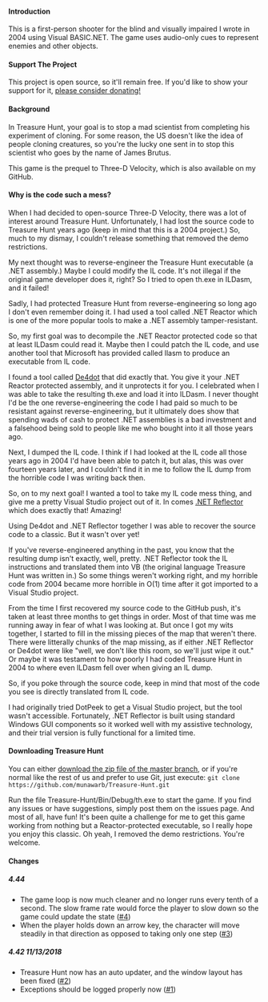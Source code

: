 #### Introduction
This is a first-person shooter for the blind and visually impaired I wrote in 2004 using Visual BASIC.NET. The game uses audio-only cues to represent enemies and other objects.

#### Support The Project
This project is open source, so it'll remain free. If you'd like to show your support for it, [please consider donating!](http://paypal.me/munawarb)

#### Background
In Treasure Hunt, your goal is to stop a mad scientist from completing his experiment of cloning. For some reason, the US doesn't like the idea of people cloning creatures, so you're the lucky one sent in to stop this scientist who goes by the name of James Brutus.

This game is the prequel to Three-D Velocity, which is also available on my GitHub.

#### Why is the code such a mess?
When I had decided to open-source Three-D Velocity, there was a lot of interest around Treasure Hunt. Unfortunately, I had lost the source code to Treasure Hunt years ago (keep in mind that this is a 2004 project.) So, much to my dismay, I couldn't release something that removed the demo restrictions.

My next thought was to reverse-engineer the Treasure Hunt executable (a .NET assembly.) Maybe I could modify the IL code. It's not illegal if the original game developer does it, right? So I tried to open th.exe in ILDasm, and it failed!

Sadly, I had protected Treasure Hunt from reverse-engineering so long ago I don't even remember doing it. I had used a tool called .NET Reactor which is one of the more popular tools to make a .NET assembly tamper-resistant.

So, my first goal was to decompile the .NET Reactor protected code so that at least ILDasm could read it. Maybe then I could patch the IL code, and use another tool that Microsoft has provided called Ilasm to produce an executable from IL code.

I found a tool called [De4dot](https://github.com/0xd4d/de4dot) that did exactly that. You give it your .NET Reactor protected assembly, and it unprotects it for you. I celebrated when I was able to take the resulting th.exe and load it into ILDasm. I never thought I'd be the one reverse-engineering the code I had paid so much to be resistant against reverse-engineering, but it ultimately does show that spending wads of cash to protect .NET assemblies is a bad investment and a falsehood being sold to people like me who bought into it all those years ago.

Next, I dumped the IL code. I think if I had looked at the IL code all those years ago in 2004 I'd have been able to patch it, but alas, this was over fourteen years later, and I couldn't find it in me to follow the IL dump from the horrible code I was writing back then.

So, on to my next goal! I wanted a tool to take my IL code mess thing, and give me a pretty Visual Studio project out of it. In comes [.NET Reflector](https://www.red-gate.com/products/dotnet-development/reflector/index) which does exactly that! Amazing!

Using De4dot and .NET Reflector together I was able to recover the source code to a classic. But it wasn't over yet!

If you've reverse-engineered anything in the past, you know that the resulting dump isn't exactly, well, pretty. .NET Reflector took the IL instructions and translated them into VB (the original language Treasure Hunt was written in.) So some things weren't working right, and my horrible code from 2004 became more horrible in O(1) time after it got imported to a Visual Studio project.

From the time I first recovered my source code to the GitHub push, it's taken at least three months to get things in order. Most of that time was me running away in fear of what I was looking at. But once I got my wits together, I started to fill in the missing pieces of the map that weren't there. There were litterally chunks of the map missing, as if either .NET Reflector or De4dot were like "well, we don't like this room, so we'll just wipe it out." Or maybe it was testament to how poorly I had coded Treasure Hunt in 2004 to where even ILDasm fell over when giving an IL dump.

So, if you poke through the source code, keep in mind that most of the code you see is directly translated from IL code.

I had originally tried DotPeek to get a Visual Studio project, but the tool wasn't accessible. Fortunately, .NET Reflector is built using standard Windows GUI components so it worked well with my assistive technology, and their trial version is fully functional for a limited time.

#### Downloading Treasure Hunt
You can either [download the zip file of the master branch](https://github.com/munawarb/Treasure-Hunt/archive/master.zip), or if you're normal like the rest of us and prefer to use Git, just execute:
`git clone https://github.com/munawarb/Treasure-Hunt.git`
 
 Run the file Treasure-Hunt/Bin/Debug/th.exe to start the game. If you find any issues or have suggestions, simply post them on the issues page. And most of all, have fun! It's been quite a challenge for me to get this game working from nothing but a Reactor-protected executable, so I really hope you enjoy this classic. Oh yeah, I removed the demo restrictions. You're welcome.
 
 #### Changes
 
 ##### 4.44
 - The game loop is now much cleaner and no longer runs every tenth of a second. The slow frame rate would force the player to slow down so the game could update the state ([#4](../../issues/4))
 - When the player holds down an arrow key, the character will move steadily in that direction as opposed to taking only one step ([#3](../../issues/3))
 
 ##### 4.42 11/13/2018
 - Treasure Hunt now has an auto updater, and the window layout has been fixed ([#2](../../issues/2))
 - Exceptions should be logged properly now ([#1](../../issues/1))